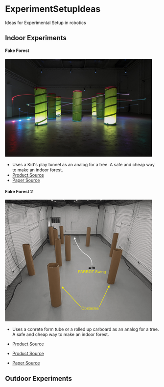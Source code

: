 # ExperimentSetupIdeas
Ideas for Experimental Setup in robotics

## Indoor Experiments

#### Fake Forest

[<img src="Images/IkeaForest.jpg" width="480" />]() <br>

- Uses a Kid's play tunnel as an analog for a tree. A safe and cheap way to make an indoor forest.
- [Product Source](https://www.ikea.com/us/en/p/busa-play-tunnel-90192014/)
- [Paper Source](https://www.nature.com/articles/s42256-021-00341-y.epdf?sharing_token=_Wl1DQ3laeWWCEZyjp7RRNRgN0jAjWel9jnR3ZoTv0MlzRIoUiX4JTNmwajyH_BxCPoTeGp7xgOmYjKtesI0gtonbV1zNDW5NdRCzpdo9gF4rTWKo3-qc1X_AXj-o7W_2LpcS6QNnN-J2ZWToL4EuqlBpw6d91PDPGXbnWNV9pMbU6yzjDPy8zZUXjeNo3P3j6qRaEgpB9mr6BOmdF0V_2Z1kLZG7uMG4hmtb9FpgjY%3D&tracking_referrer=www.wired.com)

#### Fake Forest 2

[<img src="Images/CardboardForest.png" width="480" />]() <br>

- Uses a conrete form tube or a rolled up carboard as an analog for a tree. A safe and cheap way to make an indoor forest.

- [Product Source](https://www.homedepot.com/p/Quikrete-24-in-x-48-in-Tube-for-Concrete-692206/205442933)
- [Product Source](https://www.amazon.com/Chipboard-Sheets-8-5-Alternative-Cardboard/dp/B08LR2TBPG/ref=sr_1_1_sspa?dchild=1&keywords=paperboard&qid=1625247263&sr=8-1-spons&psc=1&spLa=ZW5jcnlwdGVkUXVhbGlmaWVyPUEyQ0Q0OFRJWTE0MUlLJmVuY3J5cHRlZElkPUEwMDQ1MDM0MUhVUDFVNURESVVYWSZlbmNyeXB0ZWRBZElkPUEwMjU3NTE0MVI3NURPVkk5TVU0NiZ3aWRnZXROYW1lPXNwX2F0ZiZhY3Rpb249Y2xpY2tSZWRpcmVjdCZkb05vdExvZ0NsaWNrPXRydWU=)
- [Paper Source](https://arxiv.org/abs/1806.04225)

## Outdoor Experiments

